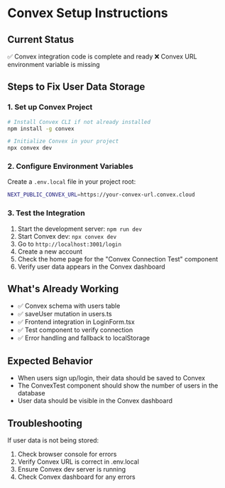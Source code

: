 # Convex Setup Instructions

## Current Status
✅ Convex integration code is complete and ready
❌ Convex URL environment variable is missing

## Steps to Fix User Data Storage

### 1. Set up Convex Project
```bash
# Install Convex CLI if not already installed
npm install -g convex

# Initialize Convex in your project
npx convex dev
```

### 2. Configure Environment Variables
Create a `.env.local` file in your project root:
```bash
NEXT_PUBLIC_CONVEX_URL=https://your-convex-url.convex.cloud
```

### 3. Test the Integration
1. Start the development server: `npm run dev`
2. Start Convex dev: `npx convex dev`
3. Go to `http://localhost:3001/login`
4. Create a new account
5. Check the home page for the "Convex Connection Test" component
6. Verify user data appears in the Convex dashboard

## What's Already Working
- ✅ Convex schema with users table
- ✅ saveUser mutation in users.ts
- ✅ Frontend integration in LoginForm.tsx
- ✅ Test component to verify connection
- ✅ Error handling and fallback to localStorage

## Expected Behavior
- When users sign up/login, their data should be saved to Convex
- The ConvexTest component should show the number of users in the database
- User data should be visible in the Convex dashboard

## Troubleshooting
If user data is not being stored:
1. Check browser console for errors
2. Verify Convex URL is correct in .env.local
3. Ensure Convex dev server is running
4. Check Convex dashboard for any errors

